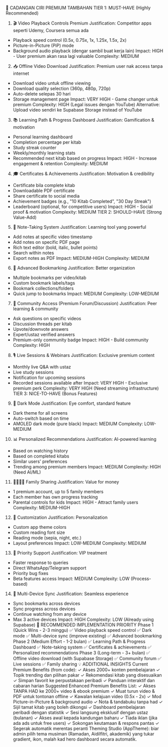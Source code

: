 🎯 CADANGAN CIRI PREMIUM TAMBAHAN
TIER 1: MUST-HAVE (Highly Recommended)
1. 🎬 Video Playback Controls Premium
Justification: Competitor apps seperti Udemy, Coursera semua ada
- Playback speed control (0.5x, 0.75x, 1x, 1.25x, 1.5x, 2x)
- Picture-in-Picture (PiP) mode
- Background audio playback (dengar sambil buat kerja lain)
Impact: HIGH - User premium akan rasa lagi valuable Complexity: MEDIUM
2. 📥 Offline Video Download
Justification: Premium user nak access tanpa internet
- Download video untuk offline viewing
- Download quality selection (360p, 480p, 720p)
- Auto-delete selepas 30 hari
- Storage management page
Impact: VERY HIGH - Game changer untuk premium Complexity: HIGH (Legal issues dengan YouTube) Alternative: Upload video sendiri ke Supabase Storage instead of YouTube
3. 📚 Learning Path & Progress Dashboard
Justification: Gamification & motivation
- Personal learning dashboard
- Completion percentage per kitab
- Study streak counter
- Weekly/monthly learning stats
- Recommended next kitab based on progress
Impact: HIGH - Increase engagement & retention Complexity: MEDIUM
4. 🎓 Certificates & Achievements
Justification: Motivation & credibility
- Certificate bila complete kitab
- Downloadable PDF certificate
- Share certificate to social media
- Achievement badges (e.g., "10 Kitab Completed", "30 Day Streak")
- Leaderboard (optional, for competitive users)
Impact: HIGH - Social proof & motivation Complexity: MEDIUM
TIER 2: SHOULD-HAVE (Strong Value-Add)
5. 📝 Note-Taking System
Justification: Learning tool yang powerful
- Add notes at specific video timestamp
- Add notes on specific PDF page
- Rich text editor (bold, italic, bullet points)
- Search within notes
- Export notes as PDF
Impact: MEDIUM-HIGH Complexity: MEDIUM
6. 🔖 Advanced Bookmarking
Justification: Better organization
- Multiple bookmarks per video/kitab
- Custom bookmark labels/tags
- Bookmark collections/folders
- Quick jump to bookmarks
Impact: MEDIUM Complexity: LOW-MEDIUM
7. 💬 Community Access (Premium Forum/Discussion)
Justification: Peer learning & community
- Ask questions on specific videos
- Discussion threads per kitab
- Upvote/downvote answers
- Expert/ustaz verified answers
- Premium-only community badge
Impact: HIGH - Build community Complexity: HIGH
8. 🎙️ Live Sessions & Webinars
Justification: Exclusive premium content
- Monthly live Q&A with ustaz
- Live study sessions
- Notification for upcoming sessions
- Recorded sessions available after
Impact: VERY HIGH - Exclusive premium perk Complexity: VERY HIGH (Need streaming infrastructure)
TIER 3: NICE-TO-HAVE (Bonus Features)
9. 🌙 Dark Mode
Justification: Eye comfort, standard feature
- Dark theme for all screens
- Auto-switch based on time
- AMOLED dark mode (pure black)
Impact: MEDIUM Complexity: LOW-MEDIUM
10. 📊 Personalized Recommendations
Justification: AI-powered learning
- Based on watching history
- Based on completed kitabs
- Similar users' preferences
- Trending among premium members
Impact: MEDIUM Complexity: HIGH (Need AI/ML)
11. 👨‍👩‍👧‍👦 Family Sharing
Justification: Value for money
- 1 premium account, up to 5 family members
- Each member has own progress tracking
- Parental controls for kids
Impact: HIGH - Attract family users Complexity: MEDIUM-HIGH
12. 🎨 Customization
Justification: Personalization
- Custom app theme colors
- Custom reading font size
- Reading mode (sepia, night, etc.)
- Layout preferences
Impact: LOW-MEDIUM Complexity: MEDIUM
13. 🔔 Priority Support
Justification: VIP treatment
- Faster response to queries
- Direct WhatsApp/Telegram support
- Priority bug fixes
- Beta features access
Impact: MEDIUM Complexity: LOW (Process-based)
14. 📲 Multi-Device Sync
Justification: Seamless experience
- Sync bookmarks across devices
- Sync progress across devices
- Continue watching from any device
- Max 3 active devices
Impact: HIGH Complexity: LOW (Already using Supabase)
🎯 RECOMMENDED IMPLEMENTATION PRIORITY
Phase 1 (Quick Wins - 2-3 minggu)
✅ Video playback speed control
✅ Dark mode
✅ Multi-device sync (improve existing)
✅ Advanced bookmarking
Phase 2 (Medium Effort - 1-2 bulan)
✅ Learning Path & Progress Dashboard
✅ Note-taking system
✅ Certificates & achievements
✅ Personalized recommendations
Phase 3 (Long-term - 3+ bulan)
✅ Offline video download (with Supabase Storage)
✅ Community forum
✅ Live sessions
✅ Family sharing
💡 ADDITIONAL INSIGHTS
Current Premium Benefits (from code):
✓ Akses 2000+ konten pembelajaran
✓ Topik trending dan pilihan pakar
✓ Rekomendasi kitab yang disesuaikan
✓ Simpan favorit ke perpustakaan peribadi
✓ Panduan interaktif dan cabaran harian
Suggested Enhanced Premium Benefits List:
✓ Akses TANPA HAD ke 2000+ video & ebook premium
✓ Muat turun video & PDF untuk tontonan offline
✓ Kawalan kelajuan video (0.5x - 2x)
✓ Mod Picture-in-Picture & background audio
✓ Nota & tandabuku tanpa had
✓ Sijil tamat kitab yang boleh dikongsi
✓ Dashboard pembelajaran peribadi dengan statistik
✓ Sesi langsung eksklusif dengan ustaz (bulanan)
✓ Akses awal kepada kandungan baharu
✓ Tiada iklan (jika ada ads untuk free users)
✓ Sokongan keutamaan & respons pantas
✓ Segerak automatik merentas peranti
Theming Studio (AppTheme): biar admin pilih tema musiman (Ramadan, Aidilfitri, akademik) yang tukar gradient, ikon, malah kad hero dashboard secara automatik.